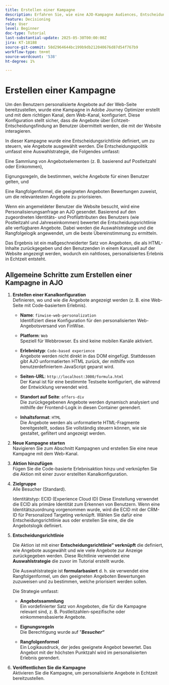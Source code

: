 ```yaml
---
title: Erstellen einer Kampagne
description: Erfahren Sie, wie eine AJO-Kampagne Audiences, Entscheidungsrichtlinien und Kanäle verbindet, um personalisierte Angebote zum richtigen Zeitpunkt über Kunden-Touchpoints bereitzustellen.
feature: Decisioning
role: User
level: Beginner
doc-type: Tutorial
last-substantial-update: 2025-05-30T00:00:00Z
jira: KT-18188
source-git-commit: 58d2964644bc199b9db212040676d87d54f767b9
workflow-type: tm+mt
source-wordcount: '538'
ht-degree: 1%

---
```



# Erstellen einer Kampagne

Um den Benutzern personalisierte Angebote auf der Web-Seite bereitzustellen, wurde eine Kampagne in Adobe Journey Optimizer erstellt und mit dem richtigen Kanal, dem Web-Kanal, konfiguriert. Diese Konfiguration stellt sicher, dass die Angebote über Echtzeit-Entscheidungsfindung an Benutzer übermittelt werden, die mit der Website interagieren.

In dieser Kampagne wurde eine Entscheidungsrichtlinie definiert, um zu steuern, wie Angebote ausgewählt werden. Die Entscheidungspolitik umfasst eine Auswahlstrategie, die Folgendes umfasst:

Eine Sammlung von Angebotselementen (z. B. basierend auf Postleitzahl oder Einkommen),

Eignungsregeln, die bestimmen, welche Angebote für einen Benutzer gelten, und

Eine Rangfolgenformel, die geeigneten Angeboten Bewertungen zuweist, um die relevantesten Angebote zu priorisieren.

Wenn ein angemeldeter Benutzer die Website besucht, wird eine Personalisierungsanfrage an AJO gesendet. Basierend auf den zugeordneten Identitäts- und Profilattributen des Benutzers (wie Postleitzahl und Jahreseinkommen) bewertet die Entscheidungsrichtlinie alle verfügbaren Angebote. Dabei werden die Auswahlstrategie und die Rangfolgelogik angewendet, um die beste Übereinstimmung zu ermitteln.

Das Ergebnis ist ein maßgeschneiderter Satz von Angeboten, die als HTML-Inhalte zurückgegeben und den Benutzenden in einem Karussell auf der Website angezeigt werden, wodurch ein nahtloses, personalisiertes Erlebnis in Echtzeit entsteht.


## Allgemeine Schritte zum Erstellen einer Kampagne in AJO

1. **Erstellen einer Kanalkonfiguration**\
   Definieren, wo und wie die Angebote angezeigt werden (z. B. eine Web-Seite mit Code-basiertem Erlebnis).
   - **Name**: `finwise-web-personalization`\
     Identifiziert diese Konfiguration für den personalisierten Web-Angebotsversand von FinWise.

   - **Platform**: `Web`\
     Speziell für Webbrowser. Es sind keine mobilen Kanäle aktiviert.

   - **Erlebnistyp**: `Code-based experience`\
     Angebote werden nicht direkt in das DOM eingefügt. Stattdessen gibt AJO unformatierten HTML zurück, der mithilfe von benutzerdefiniertem JavaScript geparst wird.

   - **Seiten-URL**: `http://localhost:3000/formula.html`\
     Der Kanal ist für eine bestimmte Testseite konfiguriert, die während der Entwicklung verwendet wird.

   - **Standort auf Seite**: `offers-div`\
     Die zurückgegebenen Angebote werden dynamisch analysiert und mithilfe der Frontend-Logik in diesen Container gerendert.

   - **Inhaltsformat**: `HTML`\
     Die Angebote werden als unformatierte HTML-Fragmente bereitgestellt, sodass Sie vollständig steuern können, wie sie gestaltet, gefiltert und angezeigt werden.


2. **Neue Kampagne starten**\
   Navigieren Sie zum Abschnitt Kampagnen und erstellen Sie eine neue Kampagne mit dem Web-Kanal.

3. **Aktion hinzufügen**\
   Fügen Sie die Code-basierte Erlebnisaktion hinzu und verknüpfen Sie die Aktion mit einer zuvor erstellten Kanalkonfiguration.



4. **Zielgruppe**\
   Alle Besucher (Standard).

   Identitätstyp: ECID (Experience Cloud ID)
Diese Einstellung verwendet die ECID als primäre Identität zum Erkennen von Benutzern. Wenn eine Identitätszuordnung vorgenommen wurde, wird die ECID mit der CRM-ID für Personalized Targeting verknüpft. Wählen Sie dafür eine Entscheidungsrichtlinie aus oder erstellen Sie eine, die die Angebotslogik definiert.

5. **Entscheidungsrichtlinie**


   Die Aktion ist mit einer **Entscheidungsrichtlinie“ verknüpft** die definiert, wie Angebote ausgewählt und wie viele Angebote zur Anzeige zurückgegeben werden. Diese Richtlinie verwendet eine **Auswahlstrategie** die zuvor im Tutorial erstellt wurde.

   Die Auswahlstrategie ist **formularbasiert** d. h. sie verwendet eine Rangfolgenformel, um den geeigneten Angeboten Bewertungen zuzuweisen und zu bestimmen, welche priorisiert werden sollen.

   Die Strategie umfasst:

   - **Angebotssammlung**\
     Ein vordefinierter Satz von Angeboten, die für die Kampagne relevant sind, z. B. Postleitzahlen-spezifische oder einkommensbasierte Angebote.

   - **Eignungsregeln**\
     Die Berechtigung wurde auf &quot;**_Besucher“_**

   - **Rangfolgenformel**\
     Ein Logikausdruck, der jedes geeignete Angebot bewertet. Das Angebot mit der höchsten Punktzahl wird im personalisierten Erlebnis gerendert.



6. **Veröffentlichen Sie die Kampagne**\
   Aktivieren Sie die Kampagne, um personalisierte Angebote in Echtzeit bereitzustellen.





